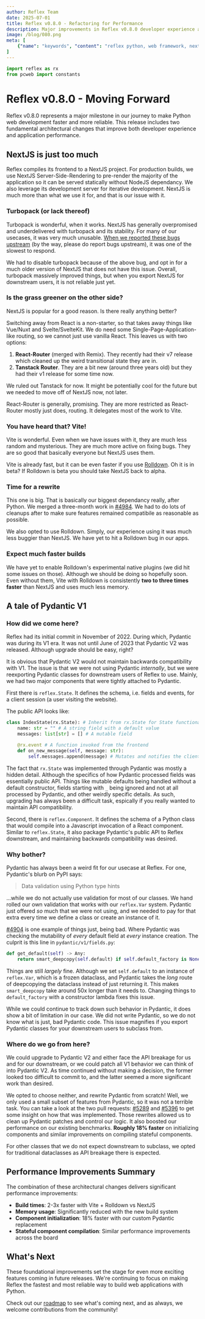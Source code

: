 ```yaml
---
author: Reflex Team
date: 2025-07-01
title: Reflex v0.8.0 - Refactoring for Performance
description: Major improvements in Reflex v0.8.0 developer experience and performance.
image: /blog/080.png
meta: [
    {"name": "keywords", "content": "reflex python, web framework, nextjs migration, react router, vite, pydantic replacement, performance improvements"},
]
---
```


```python exec
import reflex as rx
from pcweb import constants
```

# Reflex v0.8.0 - Moving Forward

Reflex v0.8.0 represents a major milestone in our journey to make Python web development faster and more reliable. This release includes two fundamental architectural changes that improve both developer experience and application performance.

## NextJS is just too much

Reflex compiles its frontend to a NextJS project. For production builds, we use NextJS Server-Side-Rendering to pre-render the majority of the application so it can be served statically without NodeJS dependancy. We also leverage its development server for iterative development. NextJS is much more than what we use it for, and that is our issue with it.

### Turbopack (or lack thereof)

Turbopack is wonderful, when it works. NextJS has generally overpromised and underdelivered with turbopack and its stability. For many of our usecases, it was very much unusable. [When we reported these bugs upstream](https://github.com/vercel/next.js/issues/77218) (by the way, please do report bugs upstream), it was one of the slowest to respond.

We had to disable turbopack because of the above bug, and opt in for a much older version of NextJS that does not have this issue. Overall, turbopack massively improved things, but when you export NextJS for downstream users, it is not reliable just yet.

### Is the grass greener on the other side?

NextJS is popular for a good reason. Is there really anything better?

Switching away from React is a non-starter, so that takes away things like Vue/Nuxt and Svelte/SvelteKit. We do need some Single-Page-Application-like routing, so we cannot just use vanilla React. This leaves us with two options:

1. **React-Router** (merged with Remix). They recently had their v7 release which cleaned up the weird transitional state they are in.
2. **Tanstack Router**. They are a bit new (around three years old) but they had their v1 release for some time now.

We ruled out Tanstack for now. It might be potentially cool for the future but we needed to move off of NextJS now, not later.

React-Router is generally, promising. They are more restricted as React-Router mostly just does, routing. It delegates most of the work to Vite.

### You have heard that? Vite!

Vite is wonderful. Even when we have issues with it, they are much less random and mysterious. They are much more active on fixing bugs. They are so good that basically everyone but NextJS uses them.

Vite is already fast, but it can be even faster if you use [Rolldown](https://rolldown.rs/). Oh it is in beta? If Rolldown is beta you should take NextJS back to alpha.

### Time for a rewrite

This one is big. That is basically our biggest dependancy really, after Python. We merged a three-month work in [#4984](https://github.com/reflex-dev/reflex/pull/4984). We had to do lots of cleanups after to make sure features remained compatibile as reasonable as possible.

We also opted to use Rolldown. Simply, our experience using it was much less buggier than NextJS. We have yet to hit a Rolldown bug in our apps.

### Expect much faster builds

We have yet to enable Rolldown's experimental native plugins (we did hit some issues on those). Although we should be doing so hopefully soon. Even without them, Vite with Rolldown is consistently **two to three times faster** than NextJS and uses much less memory.

## A tale of Pydantic V1

### How did we come here?

Reflex had its initial commit in November of 2022. During which, Pydantic was during its V1 era. It was not until June of 2023 that Pydantic V2 was released. Although upgrade should be easy, right?

It is obvious that Pydantic V2 would not maintain backwards compatibility with V1. The issue is that we were not using Pydantic _internally_, but we were reexporting Pydantic classes for downstream users of Reflex to use. Mainly, we had two major components that were tightly attached to Pydantic.

First there is `reflex.State`. It defines the schema, i.e. fields and events, for a client session (a user visiting the website).

The public API looks like:

```python
class IndexState(rx.State): # Inherit from rx.State for State functionality
    name: str = "" # A string field with a default value
    messages: list[str] = [] # A mutable field

    @rx.event # A function invoked from the frontend
    def on_new_message(self, message: str):
        self.messages.append(message) # Mutates and notifies the client
```

The fact that `rx.State` was implemented through Pydantic was mostly a hidden detail. Although the specifics of how Pydantic processed fields was essentially public API. Things like mutable defaults being handled without a default constructor, fields starting with `_` being ignored and not at all processed by Pydantic, and other weirdly specific details. As such, upgrading has always been a difficult task, espically if you really wanted to maintain API compatibility.

Second, there is `reflex.Component`. It defines the schema of a Python class that would compile into a Javascript invocation of a React component. Similar to `reflex.State`, it also package Pydantic's public API to Reflex downstream, and maintaining backwards compatibility was desired.

### Why bother?

Pydantic has always been a weird fit for our usecase at Reflex. For one, Pydantic's blurb on PyPI says:

> Data validation using Python type hints

...while we do not actually use validation for most of our classes. We hand rolled our own validation that works with our `reflex.Var` system. Pydantic just offered _so_ much that we were not using, and we needed to pay for that extra every time we define a class or create an instance of it.

[#4904](https://github.com/reflex-dev/reflex/pull/4904) is one example of things just, being bad. Where Pydantic was checking the mutability of _every_ default field at _every_ instance creation. The culprit is this line in `pydantic/v1/fields.py`:

```python
def get_default(self) -> Any:
    return smart_deepcopy(self.default) if self.default_factory is None else self.default_factory()
```

Things are still _largely_ fine. Although we set `self.default` to an instance of `reflex.Var`, which is a frozen dataclass, and Pydantic takes the _long_ route of deepcopying the dataclass instead of just returning it. This makes `smart_deepcopy` take around 50x longer than it needs to. Changing things to `default_factory` with a constructor lambda fixes this issue.

While we could continue to track down such behavior in Pydantic, it does show a bit of limitation in our case. We did not write Pydantic, so we do not know what is just, bad Pydantic code. This issue magnifies if you export Pydantic classes for your downstream users to subclass from.

### Where do we go from here?

We could upgrade to Pydantic V2 and either face the API breakage for us and for our downstream, or we could patch all V1 behavior we can think of into Pydantic V2. As time continued without making a decision, the former looked too difficult to commit to, and the latter seemed a more significant work than desired.

We opted to choose neither, and rewrite Pydantic from scratch! Well, we only used a small subset of features from Pydantic, so it was not a terrible task. You can take a look at the two pull requests: [#5289](https://github.com/reflex-dev/reflex/pull/5289) and [#5396](https://github.com/reflex-dev/reflex/pull/5396) to get some insight on how that was implemented. Those rewrites allowed us to clean up Pydantic patches and control our logic. It also boosted our performance on our existing benchmarks. **Roughly 18% faster** on initializing components and similar improvements on compiling stateful components.

For other classes that we do not expect downstream to subclass, we opted for traditional dataclasses as API breakage there is expected.

## Performance Improvements Summary

The combination of these architectural changes delivers significant performance improvements:

- **Build times**: 2-3x faster with Vite + Rolldown vs NextJS
- **Memory usage**: Significantly reduced with the new build system
- **Component initialization**: 18% faster with our custom Pydantic replacement
- **Stateful component compilation**: Similar performance improvements across the board

## What's Next

These foundational improvements set the stage for even more exciting features coming in future releases. We're continuing to focus on making Reflex the fastest and most reliable way to build web applications with Python.

Check out our [roadmap]({constants.GITHUB_URL}/issues/2727) to see what's coming next, and as always, we welcome contributions from the community!